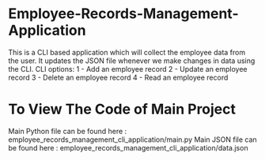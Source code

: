 # Employee-Records-Management-Application
This is a CLI based application which will collect the employee data from the user.
It updates the JSON file whenever we make changes in data using the CLI.
CLI options:
 1 - Add an employee record
 2 - Update an employee record
 3 - Delete an employee record
 4 - Read an employee record
 
 # To View The Code of Main Project
 Main Python file can be found here : employee_records_management_cli_application/main.py
 Main JSON file can be found here : employee_records_management_cli_application/data.json
